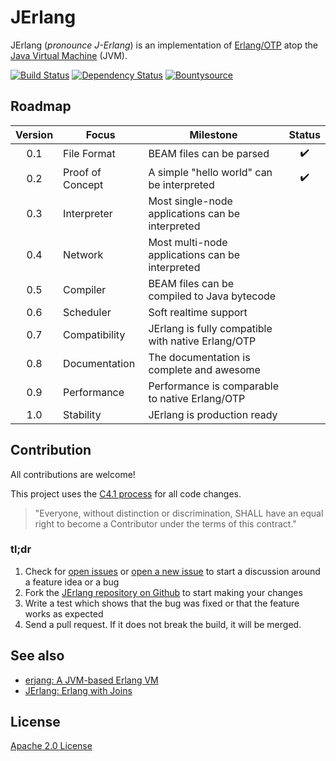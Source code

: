# JErlang

JErlang (_pronounce J-Erlang_) is an implementation of [Erlang/OTP](https://github.com/erlang/otp) atop the [Java Virtual Machine](https://en.wikipedia.org/wiki/Java_virtual_machine) (JVM).

[![Build Status](https://img.shields.io/travis/jerlang/jerlang.svg?branch=master&style=flat)](https://travis-ci.org/jerlang/jerlang)
[![Dependency Status](https://www.versioneye.com/user/projects/55acc9853065350023000481/badge.svg?style=flat)](https://www.versioneye.com/user/projects/55acc9853065350023000481)
[![Bountysource](https://img.shields.io/bountysource/team/jerlang/activity.svg?style=flat)](https://www.bountysource.com/teams/jerlang)

## Roadmap

|Version|Focus           |Milestone                                         |Status|
|:-----:|----------------|--------------------------------------------------|:----:|
|0.1    |File Format     |BEAM files can be parsed                          |:heavy_check_mark:|
|0.2    |Proof of Concept|A simple "hello world" can be interpreted         |:heavy_check_mark:|
|0.3    |Interpreter     |Most single-node applications can be interpreted  ||
|0.4    |Network         |Most multi-node applications can be interpreted   ||
|0.5    |Compiler        |BEAM files can be compiled to Java bytecode       ||
|0.6    |Scheduler       |Soft realtime support                             ||
|0.7    |Compatibility   |JErlang is fully compatible with native Erlang/OTP||
|0.8    |Documentation   |The documentation is complete and awesome         ||
|0.9    |Performance     |Performance is comparable to native Erlang/OTP    ||
|1.0    |Stability       |JErlang is production ready                       ||

## Contribution

All contributions are welcome!

This project uses the [C4.1 process](http://rfc.zeromq.org/spec:22)
for all code changes.

> "Everyone, without distinction or discrimination,
> SHALL have an equal right to become a Contributor
> under the terms of this contract."

### tl;dr

1. Check for [open issues](https://github.com/jerlang/jerlang/issues) or
[open a new issue](https://github.com/jerlang/jerlang/issues/new) to start
a discussion around a feature idea or a bug
2. Fork the [JErlang repository on Github](https://github.com/jerlang/jerlang)
to start making your changes
3. Write a test which shows that the bug was fixed or that the feature works
as expected
4. Send a pull request. If it does not break the build, it will be merged.

## See also

* [erjang: A JVM-based Erlang VM](https://github.com/trifork/erjang)
* [JErlang: Erlang with Joins](http://www.doc.ic.ac.uk/~susan/jerlang/)

## License

[Apache 2.0 License](LICENSE)
